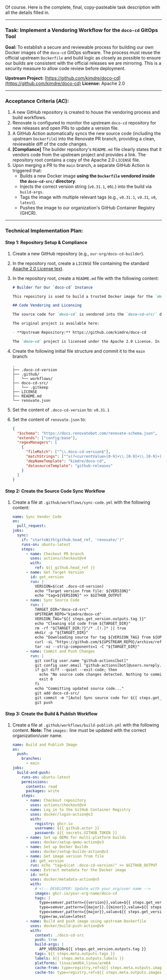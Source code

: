 Of course. Here is the complete, final, copy-pasteable task description with all the details filled in.

---

### **Task: Implement a Vendoring Workflow for the `doco-cd` GitOps Tool**

**Goal:**
To establish a secure and reviewable process for building our own Docker images of the `doco-cd` GitOps software. The process must reuse the official upstream `Dockerfile` and build logic as closely as possible to ensure our builds are consistent with the official releases we are mirroring. This is a security measure to allow code review before deployment.

**Upstream Project:** [https://github.com/kimdre/doco-cd](https://github.com/kimdre/doco-cd)
**License:** Apache 2.0

---

### **Acceptance Criteria (AC):**

1.  A new GitHub repository is created to house the vendoring process and build workflows.
2.  Renovate is configured to monitor the upstream `doco-cd` repository for new releases and open PRs to update a version file.
3.  A GitHub Action automatically syncs the new source code (including the upstream `Dockerfile`) into the Renovate PR branch, providing a clean, reviewable diff of the code changes.
4.  **[Compliance]** The builder repository's `README.md` file clearly states that it vendors code from the upstream project and provides a link. The repository root contains a copy of the Apache 2.0 `LICENSE` file.
5.  Upon merging a PR to the `main` branch, a separate GitHub Action is triggered that:
    - Builds a new Docker image **using the `Dockerfile` vendored inside the `doco-cd-src/` directory**.
    - Injects the correct version string (`v0.31.1`, etc.) into the build via `build-args`.
    - Tags the image with multiple relevant tags (e.g., `v0.31.1`, `v0.31`, `v0`, `latest`).
    - Pushes the image to our organization's GitHub Container Registry (GHCR).

---

### **Technical Implementation Plan:**

#### **Step 1: Repository Setup & Compliance**

1.  Create a new GitHub repository (e.g., `our-org/doco-cd-builder`).
2.  In the repository root, create a `LICENSE` file containing the standard [Apache 2.0 License text](https://www.apache.org/licenses/LICENSE-2.0.txt).
3.  In the repository root, create a `README.md` file with the following content:

    ```markdown
    # Builder for Our `doco-cd` Instance

    This repository is used to build a trusted Docker image for the `doco-cd` GitOps software.

    ## Code Vendoring and Licensing

    The source code for `doco-cd` is vendored into the `doco-cd-src/` directory directly from the official upstream repository for security review and building.

    The original project is available here:

    - **Upstream Repository:** https://github.com/kimdre/doco-cd

    The `doco-cd` project is licensed under the Apache 2.0 License. In accordance with its terms, the original `LICENSE` and `NOTICE` files are preserved within the `doco-cd-src/` directory. Our build scripts in this repository are also licensed under the Apache 2.0 License.
    ```

4.  Create the following initial file structure and commit it to the `main` branch:

    ```
    .
    ├── .doco-cd-version
    ├── .github/
    │   └── workflows/
    ├── doco-cd-src/
    │   └── .gitkeep
    ├── LICENSE
    ├── README.md
    └── renovate.json
    ```

5.  Set the content of `.doco-cd-version` to: `v0.31.1`
6.  Set the content of `renovate.json` to:

    ```json
    {
      "$schema": "https://docs.renovatebot.com/renovate-schema.json",
      "extends": ["config:base"],
      "regexManagers": [
        {
          "fileMatch": ["^\\.doco-cd-version$"],
          "matchStrings": ["^v(?<currentValue>[0-9]+\\.[0-9]+\\.[0-9]+)$"],
          "depNameTemplate": "kimdre/doco-cd",
          "datasourceTemplate": "github-releases"
        }
      ]
    }
    ```

#### **Step 2: Create the Source Code Sync Workflow**

1.  Create a file at `.github/workflows/sync-code.yml` with the following content:

    ```yaml
    name: Sync Vendor Code
    on:
      pull_request:
    jobs:
      sync:
        if: "startsWith(github.head_ref, 'renovate/')"
        runs-on: ubuntu-latest
        steps:
          - name: Checkout PR branch
            uses: actions/checkout@v4
            with:
              ref: ${{ github.head_ref }}
          - name: Get Target Version
            id: get_version
            run: |
              VERSION=$(cat .doco-cd-version)
              echo "Target version from file: ${VERSION}"
              echo "tag=${VERSION}" >> $GITHUB_OUTPUT
          - name: Sync Source Code
            run: |
              TARGET_DIR="doco-cd-src"
              UPSTREAM_REPO="kimdre/doco-cd"
              VERSION_TAG="${{ steps.get_version.outputs.tag }}"
              echo "Cleaning old code from ${TARGET_DIR}"
              rm -rf "${TARGET_DIR:?}"/* .[!.]* || true
              mkdir -p "${TARGET_DIR}"
              echo "Downloading source for tag ${VERSION_TAG} from ${UPSTREAM_REPO}"
              curl -sL "https://github.com/${UPSTREAM_REPO}/archive/refs/tags/${VERSION_TAG}.tar.gz" | \
              tar -xz --strip-components=1 -C "${TARGET_DIR}"
          - name: Commit and Push Changes
            run: |
              git config user.name "github-actions[bot]"
              git config user.email "github-actions[bot]@users.noreply.github.com"
              if git diff --quiet --exit-code; then
                echo "No source code changes detected. Nothing to commit."
                exit 0
              fi
              echo "Committing updated source code..."
              git add doco-cd-src/
              git commit -m "[Auto] Sync source code for ${{ steps.get_version.outputs.tag }}"
              git push
    ```

#### **Step 3: Create the Build & Publish Workflow**

1.  Create a file at `.github/workflows/build-publish.yml` with the following content. **Note:** The `images:` line must be updated with the correct organization/user name.

    ```yaml
    name: Build and Publish Image
    on:
      push:
        branches:
          - main
    jobs:
      build-and-push:
        runs-on: ubuntu-latest
        permissions:
          contents: read
          packages: write
        steps:
          - name: Checkout repository
            uses: actions/checkout@v4
          - name: Log in to the GitHub Container Registry
            uses: docker/login-action@v3
            with:
              registry: ghcr.io
              username: ${{ github.actor }}
              password: ${{ secrets.GITHUB_TOKEN }}
          - name: Set up QEMU for multi-platform builds
            uses: docker/setup-qemu-action@v3
          - name: Set up Docker Buildx
            uses: docker/setup-buildx-action@v3
          - name: Get image version from file
            id: get_version
            run: echo "tag=$(cat .doco-cd-version)" >> $GITHUB_OUTPUT
          - name: Extract metadata for the Docker image
            id: meta
            uses: docker/metadata-action@v5
            with:
              # <!-- DEVELOPER: Update with your org/user name -->
              images: ghcr.io/your-org-name/doco-cd
              tags: |
                type=semver,pattern={{version}},value=${{ steps.get_version.outputs.tag }}
                type=semver,pattern={{major}}.{{minor}},value=${{ steps.get_version.outputs.tag }}
                type=semver,pattern={{major}},value=${{ steps.get_version.outputs.tag }}
                type=raw,value=latest
          - name: Build and push image using upstream Dockerfile
            uses: docker/build-push-action@v6
            with:
              context: ./doco-cd-src
              push: true
              build-args: |
                APP_VERSION=${{ steps.get_version.outputs.tag }}
              tags: ${{ steps.meta.outputs.tags }}
              labels: ${{ steps.meta.outputs.labels }}
              platforms: linux/amd64,linux/arm64
              cache-from: type=registry,ref=${{ steps.meta.outputs.images[0] }}:buildcache
              cache-to: type=registry,ref=${{ steps.meta.outputs.images[0] }}:buildcache,mode=max
    ```
